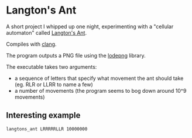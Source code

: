 Langton's Ant
=============

A short project I whipped up one night, experimenting with a "cellular automaton" called [Langton's Ant](https://en.wikipedia.org/wiki/Langton's_ant).

Compiles with [clang](http://clang.llvm.org/).

The program outputs a PNG file using the [lodepng](https://github.com/lvandeve/lodepng) library.

The executable takes two arguments:
* a sequence of letters that specify what movement the ant should take (eg. RLR or LLRR to name a few)
* a number of movements (the program seems to bog down around 10^9 movements)

Interesting example
-------------------
```
langtons_ant LRRRRRLLR 10000000
```
